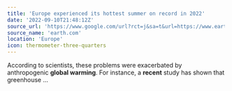```yaml
---
title: 'Europe experienced its hottest summer on record in 2022'
date: '2022-09-10T21:48:12Z'
source_url: 'https://www.google.com/url?rct=j&sa=t&url=https://www.earth.com/news/europe-experienced-its-hottest-summer-on-record-in-2022/&ct=ga&cd=CAIyGjM2MTJiMTgxZTJkYWNmYjk6Y29tOmVuOlVT&usg=AOvVaw153JaGuCAV-M5HYuVu1pPI'
source_name: 'earth.com'
location: 'Europe'
icon: thermometer-three-quarters
---
```


According to scientists, these problems were exacerbated by anthropogenic <b>global warming</b>. For instance, a <b>recent</b> study has shown that greenhouse&nbsp;...
